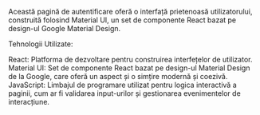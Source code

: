 Această pagină de autentificare oferă o interfață prietenoasă utilizatorului, construită folosind Material UI, un set de componente React bazat pe design-ul Google Material Design.

Tehnologii Utilizate:

React: Platforma de dezvoltare pentru construirea interfețelor de utilizator.
Material UI: Set de componente React bazat pe design-ul Material Design de la Google, care oferă un aspect și o simțire modernă și coezivă.
JavaScript: Limbajul de programare utilizat pentru logica interactivă a paginii, cum ar fi validarea input-urilor și gestionarea evenimentelor de interacțiune.
